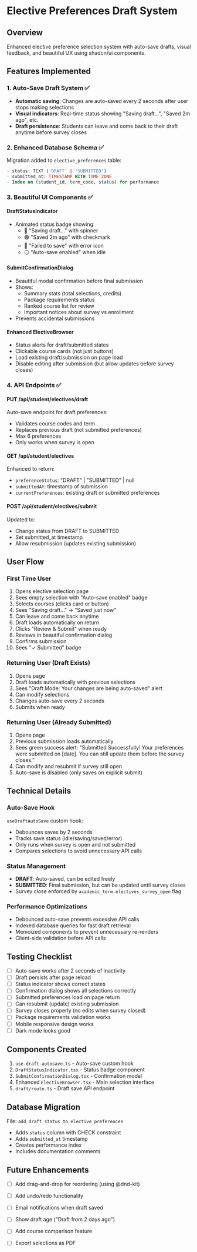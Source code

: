 # Elective Preferences Draft System

## Overview

Enhanced elective preference selection system with auto-save drafts, visual feedback, and beautiful UX using shadcn/ui components.

## Features Implemented

### 1. **Auto-Save Draft System** ✅
- **Automatic saving**: Changes are auto-saved every 2 seconds after user stops making selections
- **Visual indicators**: Real-time status showing "Saving draft...", "Saved 2m ago", etc.
- **Draft persistence**: Students can leave and come back to their draft anytime before survey closes

### 2. **Enhanced Database Schema** ✅
Migration added to `elective_preferences` table:
```sql
- status: TEXT ('DRAFT' | 'SUBMITTED')
- submitted_at: TIMESTAMP WITH TIME ZONE
- Index on (student_id, term_code, status) for performance
```

### 3. **Beautiful UI Components** ✅

#### **DraftStatusIndicator**
- Animated status badge showing:
  - 🔵 "Saving draft..." with spinner
  - 🟢 "Saved 2m ago" with checkmark
  - 🔴 "Failed to save" with error icon
  - ⚪ "Auto-save enabled" when idle

#### **SubmitConfirmationDialog**
- Beautiful modal confirmation before final submission
- Shows:
  - Summary stats (total selections, credits)
  - Package requirements status
  - Ranked course list for review
  - Important notices about survey vs enrollment
- Prevents accidental submissions

#### **Enhanced ElectiveBrowser**
- Status alerts for draft/submitted states
- Clickable course cards (not just buttons)
- Load existing draft/submission on page load
- Disable editing after submission (but allow updates before survey closes)

### 4. **API Endpoints** ✅

#### **PUT /api/student/electives/draft**
Auto-save endpoint for draft preferences:
- Validates course codes and term
- Replaces previous draft (not submitted preferences)
- Max 6 preferences
- Only works when survey is open

#### **GET /api/student/electives**
Enhanced to return:
- `preferenceStatus`: "DRAFT" | "SUBMITTED" | null
- `submittedAt`: timestamp of submission
- `currentPreferences`: existing draft or submitted preferences

#### **POST /api/student/electives/submit**
Updated to:
- Change status from DRAFT to SUBMITTED
- Set submitted_at timestamp
- Allow resubmission (updates existing submission)

## User Flow

### First Time User
1. Opens elective selection page
2. Sees empty selection with "Auto-save enabled" badge
3. Selects courses (clicks card or button)
4. Sees "Saving draft..." → "Saved just now"
5. Can leave and come back anytime
6. Draft loads automatically on return
7. Clicks "Review & Submit" when ready
8. Reviews in beautiful confirmation dialog
9. Confirms submission
10. Sees "✓ Submitted" badge

### Returning User (Draft Exists)
1. Opens page
2. Draft loads automatically with previous selections
3. Sees "Draft Mode: Your changes are being auto-saved" alert
4. Can modify selections
5. Changes auto-save every 2 seconds
6. Submits when ready

### Returning User (Already Submitted)
1. Opens page
2. Previous submission loads automatically
3. Sees green success alert: "Submitted Successfully! Your preferences were submitted on [date]. You can still update them before the survey closes."
4. Can modify and resubmit if survey still open
5. Auto-save is disabled (only saves on explicit submit)

## Technical Details

### Auto-Save Hook
`useDraftAutoSave` custom hook:
- Debounces saves by 2 seconds
- Tracks save status (idle/saving/saved/error)
- Only runs when survey is open and not submitted
- Compares selections to avoid unnecessary API calls

### Status Management
- **DRAFT**: Auto-saved, can be edited freely
- **SUBMITTED**: Final submission, but can be updated until survey closes
- Survey close enforced by `academic_term.electives_survey_open` flag

### Performance Optimizations
- Debounced auto-save prevents excessive API calls
- Indexed database queries for fast draft retrieval
- Memoized components to prevent unnecessary re-renders
- Client-side validation before API calls

## Testing Checklist

- [ ] Auto-save works after 2 seconds of inactivity
- [ ] Draft persists after page reload
- [ ] Status indicator shows correct states
- [ ] Confirmation dialog shows all selections correctly
- [ ] Submitted preferences load on page return
- [ ] Can resubmit (update) existing submission
- [ ] Survey closes properly (no edits when survey closed)
- [ ] Package requirements validation works
- [ ] Mobile responsive design works
- [ ] Dark mode looks good

## Components Created

1. `use-draft-autosave.ts` - Auto-save custom hook
2. `DraftStatusIndicator.tsx` - Status badge component
3. `SubmitConfirmationDialog.tsx` - Confirmation modal
4. Enhanced `ElectiveBrowser.tsx` - Main selection interface
5. `draft/route.ts` - Draft save API endpoint

## Database Migration

File: `add_draft_status_to_elective_preferences`
- Adds `status` column with CHECK constraint
- Adds `submitted_at` timestamp
- Creates performance index
- Includes documentation comments

## Future Enhancements

- [ ] Add drag-and-drop for reordering (using @dnd-kit)
- [ ] Add undo/redo functionality
- [ ] Email notifications when draft saved
- [ ] Show draft age ("Draft from 2 days ago")
- [ ] Add course comparison feature
- [ ] Export selections as PDF

